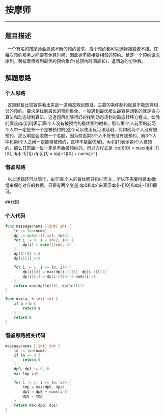 # 按摩师
---
## 题目描述
&nbsp;&nbsp;一个有名的按摩师会源源不断的预约请求，每个预约都可以选择接或者不接。在每次预约服务之间要有休息时间，因此她不能接受相邻的预约。给定一个预约请求序列，替按摩师找到最优的预约集合(总预约时间最长)，返回总的分钟数。

## 解题思路
### 个人思路
&nbsp;&nbsp;这道题目比较容易看出来是一道动态规划题目。主要的条件制约就是不能选择相邻的预约。要求是找到最优的预约集合，一般遇到最优那么最容易想到的就是贪心算法和动态规划算法。这道题目能够很好的找到动态规划的动态转移方程式。如我们假设dp[i][0]表示第i个人没有被预约的最优预约时长。那么第i个人前面的前两个人中一定是有一个是被预约的(这个可以使用反证法证明，假如前两个人没有被预约，那么明显会浪费一个名额，因为前面第3个人不管有没有被预约，前3个人中和第i个人之间一定能够被预约，这样不是最优解)。dp[i][1]表示第i个人被预约，那么其前面一位一定是不会被预约的。所以方程式是:
dp[i][0] = max(dp[i-1][0], dp[i-1][1])
dp[i][1] = dp[i-1][0] + nums[i-1]

### 借鉴思路
&nbsp;&nbsp;以上逻辑还可以简化，由于第i个人的最优解只和i-1有关，所以不需要创建dp数组来保存对应的数据，只要有两个变量,dp0和dp1来表示dp[i-1][0]和dp[i-1][1]即可。

##代码
### 个人代码
```go
func massage(nums []int) int {
    ln := len(nums)
    dp := make([][]int, ln+2)
    for i := 0; i < ln+2; i++ {
        dp[i] = make([]int, 2)
    }
    dp[0][0] = 0
    dp[0][1] = 0

    for i := 1; i <= ln; i++ {
        dp[i][0] = max(dp[i-1][0], dp[i-1][1])
        dp[i][1] = dp[i-1][0] + nums[i-1]
    }
    return max(dp[ln][0], dp[ln][1])
}

func max(a, b int) int {
    if a > b {
        return a
    }
    return b
}
```

### 借鉴思路相关代码
```go
massage(nums []int) int {
    ln := len(nums)
    if ln == 0 {
        return 0
    }
    dp0, dp1 := 0, 0
    var tmp int

    for i := 1; i <= ln; i++ {
        tmp = max(dp0, dp1)
        dp1 = dp0 + nums[i-1]
        dp0 = tmp
    }
    return max(dp0, dp1)
}
```
